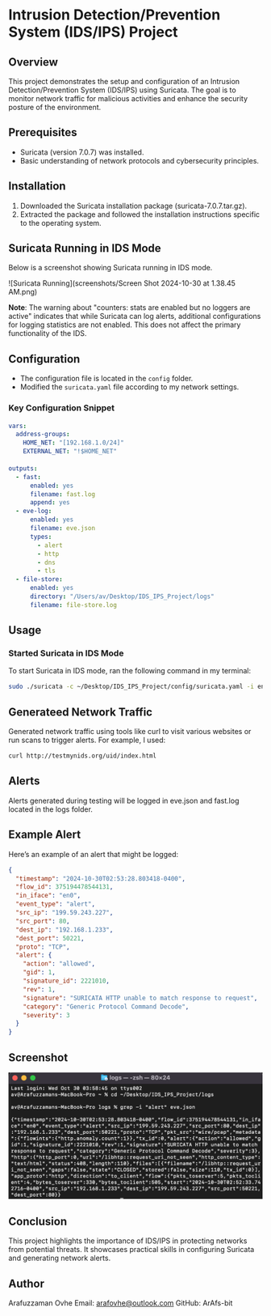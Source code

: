 # Intrusion Detection/Prevention System (IDS/IPS) Project

## Overview
This project demonstrates the setup and configuration of an Intrusion Detection/Prevention System (IDS/IPS) using Suricata. The goal is to monitor network traffic for malicious activities and enhance the security posture of the environment.

## Prerequisites
- Suricata (version 7.0.7) was installed.
- Basic understanding of network protocols and cybersecurity principles.

## Installation
1. Downloaded the Suricata installation package (suricata-7.0.7.tar.gz).
2. Extracted the package and followed the installation instructions specific to the operating system.

## Suricata Running in IDS Mode
Below is a screenshot showing Suricata running in IDS mode. 

![Suricata Running](screenshots/Screen Shot 2024-10-30 at 1.38.45 AM.png)

**Note**: The warning about "counters: stats are enabled but no loggers are active" indicates that while Suricata can log alerts, additional configurations for logging statistics are not enabled. This does not affect the primary functionality of the IDS.

## Configuration
- The configuration file is located in the `config` folder. 
- Modified the `suricata.yaml` file according to my network settings. 

### Key Configuration Snippet
```yaml
vars:
  address-groups:
    HOME_NET: "[192.168.1.0/24]"
    EXTERNAL_NET: "!$HOME_NET"

outputs:
  - fast:
      enabled: yes
      filename: fast.log
      append: yes
  - eve-log:
      enabled: yes
      filename: eve.json
      types:
        - alert
        - http
        - dns
        - tls
  - file-store:
      enabled: yes
      directory: "/Users/av/Desktop/IDS_IPS_Project/logs"
      filename: file-store.log
```

## Usage

### Started Suricata in IDS Mode
To start Suricata in IDS mode, ran the following command in my terminal:

```bash
sudo ./suricata -c ~/Desktop/IDS_IPS_Project/config/suricata.yaml -i en0
```
## Generateed Network Traffic
Generated network traffic using tools like curl to visit various websites or run scans to trigger alerts. For example, I used:
```bash
curl http://testmynids.org/uid/index.html
```
## Alerts
Alerts generated during testing will be logged in eve.json and fast.log located in the logs folder.

## Example Alert
Here’s an example of an alert that might be logged:

```json
{
  "timestamp": "2024-10-30T02:53:28.803418-0400",
  "flow_id": 375194478544131,
  "in_iface": "en0",
  "event_type": "alert",
  "src_ip": "199.59.243.227",
  "src_port": 80,
  "dest_ip": "192.168.1.233",
  "dest_port": 50221,
  "proto": "TCP",
  "alert": {
    "action": "allowed",
    "gid": 1,
    "signature_id": 2221010,
    "rev": 1,
    "signature": "SURICATA HTTP unable to match response to request",
    "category": "Generic Protocol Command Decode",
    "severity": 3
  }
}
```
## Screenshot

![Alert Detected](screenshots/Alert_Detected.png)

## Conclusion
This project highlights the importance of IDS/IPS in protecting networks from potential threats. It showcases practical skills in configuring Suricata and generating network alerts.

## Author
Arafuzzaman Ovhe
Email: arafovhe@outlook.com
GitHub: ArAfs-bit
